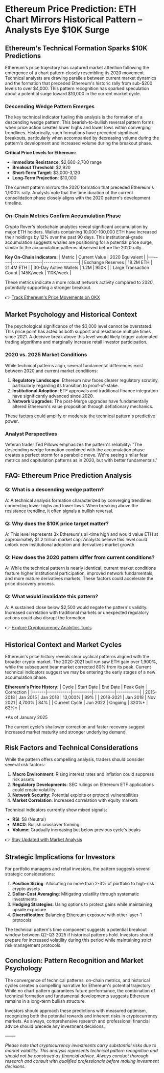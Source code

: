 # Ethereum Price Prediction: ETH Chart Mirrors Historical Pattern – Analysts Eye $10K Surge

## Ethereum's Technical Formation Sparks $10K Predictions

Ethereum's price trajectory has captured market attention following the emergence of a chart pattern closely resembling its 2020 movement. Technical analysts are drawing parallels between current market dynamics and the formation that preceded Ethereum's historic rally from sub-$200 levels to over $4,000. This pattern recognition has sparked speculation about a potential surge toward $10,000 in the current market cycle.

### Descending Wedge Pattern Emerges

The key technical indicator fueling this analysis is the formation of a descending wedge pattern. This bearish-to-bullish reversal pattern forms when price action creates lower highs and lower lows within converging trendlines. Historically, such formations have preceded significant breakouts, particularly when accompanied by decreasing volume during the pattern's development and increased volume during the breakout phase.

**Critical Price Levels for Ethereum:**
- **Immediate Resistance**: $2,680-2,700 range
- **Breakout Threshold**: $2,920
- **Short-Term Target**: $3,000-3,120
- **Long-Term Projection**: $10,000

The current pattern mirrors the 2020 formation that preceded Ethereum's 1,900% rally. Analysts note that the time duration of the current consolidation phase closely aligns with the 2020 pattern's development timeline.

### On-Chain Metrics Confirm Accumulation Phase

Crypto Rover's blockchain analytics reveal significant accumulation by major ETH holders. Wallets containing 10,000-100,000 ETH have increased their holdings by 12% over the past 90 days. This institutional-grade accumulation suggests whales are positioning for a potential price surge, similar to the accumulation patterns observed before the 2020 rally.

**Key On-Chain Indicators:**
| Metric | Current Value | 2020 Equivalent |
|--------|---------------|------------------|
| Exchange Reserves | 18.2M ETH | 21.4M ETH |
| 30-Day Active Wallets | 1.2M | 950K |
| Large Transaction Count | 145K/week | 110K/week |

These metrics indicate a more robust network activity compared to 2020, potentially supporting a stronger breakout.

👉 [Track Ethereum's Price Movements on OKX](https://bit.ly/okx-bonus)

## Market Psychology and Historical Context

The psychological significance of the $3,000 level cannot be overstated. This price point has acted as both support and resistance multiple times since 2021. A decisive break above this level would likely trigger automated trading algorithms and marginally increase retail investor participation.

### 2020 vs. 2025 Market Conditions

While technical patterns align, several fundamental differences exist between 2020 and current market conditions:

1. **Regulatory Landscape**: Ethereum now faces clearer regulatory scrutiny, particularly regarding its transition to proof-of-stake.
2. **Institutional Adoption**: ETF approvals and traditional finance integration have significantly advanced since 2020.
3. **Network Upgrades**: The post-Merge upgrades have fundamentally altered Ethereum's value proposition through deflationary mechanics.

These factors could amplify or moderate the technical pattern's predictive power.

### Analyst Perspectives

Veteran trader Ted Pillows emphasizes the pattern's reliability: "The descending wedge formation combined with the accumulation phase creates a perfect storm for a parabolic move. We're seeing similar fear metrics and capitulation patterns as in 2020, but with better fundamentals."

## FAQ: Ethereum Price Prediction Analysis

### Q: What is a descending wedge pattern?
A: A technical analysis formation characterized by converging trendlines connecting lower highs and lower lows. When breaking above the resistance trendline, it often signals a bullish reversal.

### Q: Why does the $10K price target matter?
A: This level represents 3x Ethereum's all-time high and would value ETH at approximately $1.2 trillion market cap. Analysts believe this level could unlock new institutional adoption and derivatives market growth.

### Q: How does the 2020 pattern differ from current conditions?
A: While the technical pattern is nearly identical, current market conditions feature higher institutional participation, improved network fundamentals, and more mature derivatives markets. These factors could accelerate the price discovery process.

### Q: What would invalidate this pattern?
A: A sustained close below $2,500 would negate the pattern's validity. Increased correlation with traditional markets or unexpected regulatory actions could also disrupt the formation.

👉 [Explore Cryptocurrency Analytics Tools](https://bit.ly/okx-bonus)

## Historical Context and Market Cycles

Ethereum's price history reveals clear cyclical patterns aligned with the broader crypto market. The 2020-2021 bull run saw ETH gain over 1,900%, while the subsequent bear market corrected 80% from its peak. Current technical indicators suggest we may be entering the early stages of a new accumulation phase.

**Ethereum's Price History:**
| Cycle | Start Date | End Date | Peak Gain | Correction |
|-------|------------|----------|-----------|------------|
| 2015-2018 | Jan 2015 | Jan 2018 | 13,000% | 89% |
| 2018-2021 | Jan 2018 | Nov 2021 | 4,700% | 84% |
| Current Cycle | Jun 2022 | Ongoing | 320%* | 62%* |

*As of January 2025

The current cycle's shallower correction and faster recovery suggest increased market maturity and stronger underlying demand.

## Risk Factors and Technical Considerations

While the pattern offers compelling analysis, traders should consider several risk factors:

1. **Macro Environment**: Rising interest rates and inflation could suppress risk assets
2. **Regulatory Developments**: SEC rulings on Ethereum ETF applications could create volatility
3. **Network Security**: Potential exploits or protocol vulnerabilities
4. **Market Correlation**: Increased correlation with equity markets

Technical indicators currently show mixed signals:
- **RSI**: 58 (Neutral)
- **MACD**: Bullish crossover forming
- **Volume**: Gradually increasing but below previous cycle's peaks

👉 [Stay Updated with Market Analysis](https://bit.ly/okx-bonus)

## Strategic Implications for Investors

For portfolio managers and retail investors, the pattern suggests several strategic considerations:

1. **Position Sizing**: Allocating no more than 2-3% of portfolio to high-risk crypto assets
2. **Dollar-Cost Averaging**: Mitigating volatility through systematic investments
3. **Hedging Strategies**: Using options to protect gains while maintaining upside exposure
4. **Diversification**: Balancing Ethereum exposure with other layer-1 protocols

The technical pattern's time component suggests a potential breakout window between Q2-Q3 2025 if historical patterns hold. Investors should prepare for increased volatility during this period while maintaining strict risk management protocols.

## Conclusion: Pattern Recognition and Market Psychology

The convergence of technical patterns, on-chain metrics, and historical cycles creates a compelling narrative for Ethereum's potential trajectory. While no chart pattern guarantees future performance, the combination of technical formation and fundamental developments suggests Ethereum remains in a long-term bullish structure.

Investors should approach these predictions with measured optimism, recognizing both the potential rewards and inherent risks in cryptocurrency markets. As always, comprehensive research and professional financial advice should precede any investment decisions.

_——-_

_Please note that cryptocurrency investments carry substantial risks due to market volatility. This analysis represents technical pattern recognition and should not be construed as financial advice. Always conduct thorough research and consult with qualified professionals before making investment decisions._